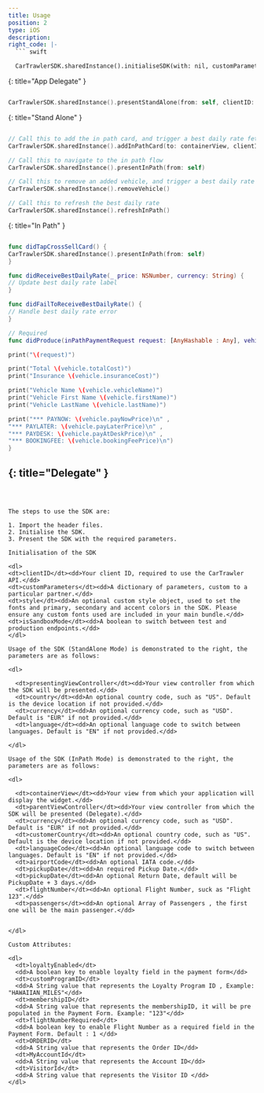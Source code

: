 ```yaml
---
title: Usage
position: 2
type: iOS
description:
right_code: |-
  ``` swift

  CarTrawlerSDK.sharedInstance().initialiseSDK(with: nil, customParameters: nil, production: false)

  ```
  {: title="App Delegate" }
  ``` swift

  CarTrawlerSDK.sharedInstance().presentStandAlone(from: self, clientID: "105614", countryCode: "IE", currencyCode: "EUR", languageCode: "EN", passengers: nil)

  ```
  {: title="Stand Alone" }
  ``` swift
  
  // Call this to add the in path card, and trigger a best daily rate fetch
  CarTrawlerSDK.sharedInstance().addInPathCard(to: containerView, clientID: "105614", currency: "EUR", customerCountry: "IE", languageCode: "EN", iataCode: "ALC", pickupDate: pickUpDate, return: nil, flightNumber: "FL123", passengers: nil, delegate: self)
  
  // Call this to navigate to the in path flow
  CarTrawlerSDK.sharedInstance().presentInPath(from: self)
  
  // Call this to remove an added vehicle, and trigger a best daily rate fetch
  CarTrawlerSDK.sharedInstance().removeVehicle()
  
  // Call this to refresh the best daily rate
  CarTrawlerSDK.sharedInstance().refreshInPath()
  
  ```
  {: title="In Path" }
  ``` swift
  
  func didTapCrossSellCard() {
  CarTrawlerSDK.sharedInstance().presentInPath(from: self)
  }
  
  func didReceiveBestDailyRate(_ price: NSNumber, currency: String) {
  // Update best daily rate label
  }
  
  func didFailToReceiveBestDailyRate() {
  // Handle best daily rate error
  }
  
  // Required
  func didProduce(inPathPaymentRequest request: [AnyHashable : Any], vehicle: CTInPathVehicle) {
  
  print("\(request)")
  
  print("Total \(vehicle.totalCost)")
  print("Insurance \(vehicle.insuranceCost)")
  
  print("Vehicle Name \(vehicle.vehicleName)")
  print("Vehicle First Name \(vehicle.firstName)")
  print("Vehicle LastName \(vehicle.lastName)")
  
  print("*** PAYNOW: \(vehicle.payNowPrice)\n" ,
  "*** PAYLATER: \(vehicle.payLaterPrice)\n" ,
  "*** PAYDESK: \(vehicle.payAtDeskPrice)\n" ,
  "*** BOOKINGFEE: \(vehicle.bookingFeePrice)\n")
  }
  
  ```
  {: title="Delegate" }
---
```



The steps to use the SDK are:

1. Import the header files.
2. Initialise the SDK.
3. Present the SDK with the required parameters.

Initialisation of the SDK

<dl>
<dt>clientID</dt><dd>Your client ID, required to use the CarTrawler API.</dd>
<dt>customParameters</dt><dd>A dictionary of parameters, custom to a particular partner.</dd>
<dt>style</dt><dd>An optional custom style object, used to set the fonts and primary, secondary and accent colors in the SDK. Please ensure any custom fonts used are included in your main bundle.</dd>
<dt>isSandboxMode</dt><dd>A boolean to switch between test and production endpoints.</dd>
</dl>

Usage of the SDK (StandAlone Mode) is demonstrated to the right, the parameters are as follows:

<dl>

  <dt>presentingViewController</dt><dd>Your view controller from which the SDK will be presented.</dd>  
  <dt>country</dt><dd>An optional country code, such as "US". Default is the device location if not provided.</dd>
  <dt>currency</dt><dd>An optional currency code, such as "USD". Default is "EUR" if not provided.</dd>
  <dt>language</dt><dd>An optional language code to switch between languages. Default is "EN" if not provided.</dd>

</dl>

Usage of the SDK (InPath Mode) is demonstrated to the right, the parameters are as follows:

<dl>

  <dt>containerView</dt><dd>Your view from which your application will display the widget.</dd>  
  <dt>parentViewController</dt><dd>Your view controller from which the SDK will be presented (Delegate).</dd>  
  <dt>currency</dt><dd>An optional currency code, such as "USD". Default is "EUR" if not provided.</dd>
  <dt>customerCountry</dt><dd>An optional country code, such as "US". Default is the device location if not provided.</dd>
  <dt>languageCode</dt><dd>An optional language code to switch between languages. Default is "EN" if not provided.</dd>
  <dt>airportCode</dt><dd>An optional IATA code.</dd>
  <dt>pickupDate</dt><dd>An required Pickup Date.</dd>
  <dt>pickupDate</dt><dd>An optional Return Date, default will be PickupDate + 3 days.</dd>
  <dt>flightNumber</dt><dd>An optional Flight Number, suck as "Flight 123".</dd>
  <dt>passengers</dt><dd>An optional Array of Passengers , the first one will be the main passenger.</dd>


</dl>

Custom Attributes:

<dl>
  <dt>loyaltyEnabled</dt>
  <dd>A boolean key to enable loyalty field in the payment form</dd>
  <dt>customProgramID</dt>
  <dd>A String value that represents the Loyalty Program ID , Example: "HAWAIIAN_MILES"</dd>
  <dt>membershipID</dt>
  <dd>A String value that represents the membershipID, it will be pre populated in the Payment Form. Example: "123"</dd>
  <dt>flightNumberRequired</dt>
  <dd>A boolean key to enable Flight Number as a required field in the Payment Form. Default : 1 </dd>
  <dt>ORDERID</dt>
  <dd>A String value that represents the Order ID</dd>
  <dt>MyAccountId</dt>
  <dd>A String value that represents the Account ID</dd>
  <dt>VisitorId</dt>
  <dd>A String value that represents the Visitor ID </dd>
</dl>
